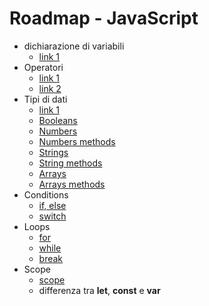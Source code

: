 # Roadmap - JavaScript

- dichiarazione di variabili 
  -  [link 1](https://www.w3schools.com/js/js_variables.asp)
- Operatori 
  - [link 1](https://www.w3schools.com/js/js_operators.asp)
  - [link 2](https://www.w3schools.com/js/js_arithmetic.asp)
- Tipi di dati
  - [link 1](https://www.w3schools.com/js/js_datatypes.asp)
  - [Booleans](https://www.w3schools.com/js/js_booleans.asp)
  - [Numbers](https://www.w3schools.com/js/js_numbers.asp)
  - [Numbers methods](https://www.w3schools.com/js/js_number_methods.asp)
  - [Strings](https://www.w3schools.com/js/js_strings.asp)
  - [String methods](https://www.w3schools.com/js/js_string_methods.asp)
  - [Arrays](https://www.w3schools.com/js/js_arrays.asp)
  - [Arrays methods](https://www.w3schools.com/js/js_array_methods.asp)
- Conditions
  - [if, else](https://www.w3schools.com/js/js_if_else.asp)
  - [switch](https://www.w3schools.com/js/js_switch.asp)
- Loops
  - [for](https://www.w3schools.com/js/js_loop_for.asp)
  - [while](https://www.w3schools.com/js/js_loop_while.asp)
  - [break ](https://www.w3schools.com/js/js_break.asp)
- Scope
  - [scope](https://www.w3schools.com/js/js_scope.asp)
  - differenza tra **let**, **const** e **var**